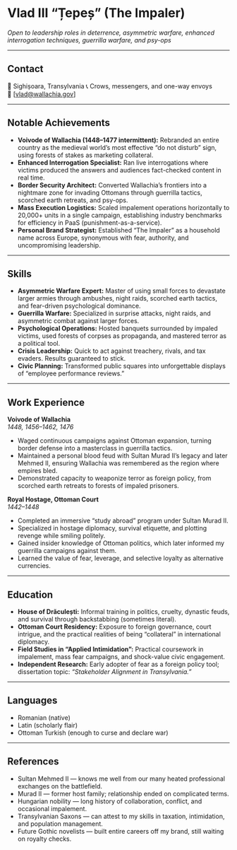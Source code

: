 <!-- 
title: Vlad III “Țepeș” (The Impaler)
role: Voivode of Terror
id: vlad-tepes
tags: voivode, wallachia, 1400s, military, romania
-->
# Vlad III “Țepeș” (The Impaler)  
*Open to leadership roles in deterrence, asymmetric warfare, enhanced interrogation techniques, guerrilla warfare, and psy-ops*  

---

## Contact
📍 Sighișoara, Transylvania
📞 Crows, messengers, and one-way envoys  
📧 [vlad@wallachia.gov]

---

## Notable Achievements  
- **Voivode of Wallachia (1448–1477 intermittent):** Rebranded an entire country as the medieval world’s most effective “do not disturb” sign, using forests of stakes as marketing collateral.  
- **Enhanced Interrogation Specialist:** Ran live interrogations where victims produced the answers and audiences fact-checked content in real time.  
- **Border Security Architect:** Converted Wallachia’s frontiers into a nightmare zone for invading Ottomans through guerrilla tactics, scorched earth retreats, and psy-ops.  
- **Mass Execution Logistics:** Scaled impalement operations horizontally to 20,000+ units in a single campaign, establishing industry benchmarks for efficiency in PaaS (punishment-as-a-service).
- **Personal Brand Strategist:** Established “The Impaler” as a household name across Europe, synonymous with fear, authority, and uncompromising leadership.  

---

## Skills  
- **Asymmetric Warfare Expert:** Master of using small forces to devastate larger armies through ambushes, night raids, scorched earth tactics, and fear-driven psychological dominance.  
- **Guerrilla Warfare:** Specialized in surprise attacks, night raids, and asymmetric combat against larger forces.  
- **Psychological Operations:** Hosted banquets surrounded by impaled victims, used forests of corpses as propaganda, and mastered terror as a political tool.  
- **Crisis Leadership:** Quick to act against treachery, rivals, and tax evaders. Results guaranteed to stick.  
- **Civic Planning:** Transformed public squares into unforgettable displays of “employee performance reviews.”  

---

## Work Experience  

**Voivode of Wallachia**  
*1448, 1456–1462, 1476*  
- Waged continuous campaigns against Ottoman expansion, turning border defense into a masterclass in guerrilla tactics.  
- Maintained a personal blood feud with Sultan Murad II’s legacy and later Mehmed II, ensuring Wallachia was remembered as the region where empires bled.  
- Demonstrated capacity to weaponize terror as foreign policy, from scorched earth retreats to forests of impaled prisoners.  

**Royal Hostage, Ottoman Court**  
*1442–1448*  
- Completed an immersive “study abroad” program under Sultan Murad II.  
- Specialized in hostage diplomacy, survival etiquette, and plotting revenge while smiling politely.  
- Gained insider knowledge of Ottoman politics, which later informed my guerrilla campaigns against them.  
- Learned the value of fear, leverage, and selective loyalty as alternative currencies.  

---

## Education  
- **House of Drăculești:** Informal training in politics, cruelty, dynastic feuds, and survival through backstabbing (sometimes literal).  
- **Ottoman Court Residency:** Exposure to foreign governance, court intrigue, and the practical realities of being “collateral” in international diplomacy.  
- **Field Studies in “Applied Intimidation”:** Practical coursework in impalement, mass fear campaigns, and shock-value civic engagement.  
- **Independent Research:** Early adopter of fear as a foreign policy tool; dissertation topic: *“Stakeholder Alignment in Transylvania.”*  

---

## Languages  
- Romanian (native)  
- Latin (scholarly flair)  
- Ottoman Turkish (enough to curse and declare war)  

---

## References  
- Sultan Mehmed II — knows me well from our many heated professional exchanges on the battlefield.  
- Murad II — former host family; relationship ended on complicated terms.  
- Hungarian nobility — long history of collaboration, conflict, and occasional impalement.  
- Transylvanian Saxons — can attest to my skills in taxation, intimidation, and population management.  
- Future Gothic novelists — built entire careers off my brand, still waiting on royalty checks.
